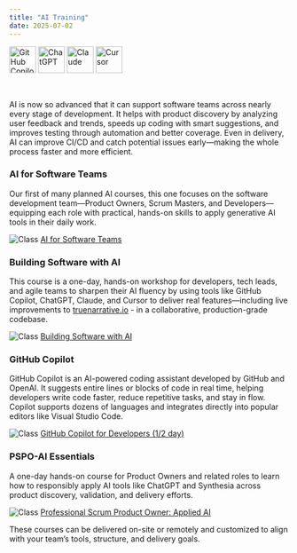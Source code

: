 ```yaml
---
title: "AI Training"
date: 2025-07-02
---
```


<img src="/images/icons/github-copilot.png" alt="GitHub Copilot" title="GitHub Copilot" style="height: 48px; margin-bottom: 0; vertical-align: middle;">
<img src="/images/icons/chatgpt.png" alt="ChatGPT" title="ChatGPT" style="height: 48px; margin-bottom: 0; vertical-align: middle;">
<img src="/images/icons/claude.png" alt="Claude" title="Claude" style="height: 48px; margin-bottom: 0; vertical-align: middle;">
<img src="/images/icons/cursor.png" alt="Cursor" title="Cursor" style="height: 48px; margin-bottom: 0; vertical-align: middle;">

<br/><br/>
AI is now so advanced that it can support software teams across nearly every stage of development. It helps with product discovery by analyzing user feedback and trends, speeds up coding with smart suggestions, and improves testing through automation and better coverage. Even in delivery, AI can improve CI/CD and catch potential issues early—making the whole process faster and more efficient.

### AI for Software Teams
Our first of many planned AI courses, this one focuses on the software development team—Product Owners, Scrum Masters, and Developers—equipping each role with practical, hands-on skills to apply generative AI tools in their daily work.

<img src="/images/icons/class.png" alt="Class"> [AI for Software Teams](/aist/)<br/>

### Building Software with AI
This course is a one-day, hands-on workshop for developers, tech leads, and agile teams to sharpen their AI fluency by using tools like GitHub Copilot, ChatGPT, Claude, and Cursor to deliver real features—including live improvements to [truenarrative.io](https://www.truenarrative.io) - in a collaborative, production-grade codebase.

<img src="/images/icons/class.png" alt="Class"> [Building Software with AI](/bsa/)<br/>

### GitHub Copilot
GitHub Copilot is an AI-powered coding assistant developed by GitHub and OpenAI. It suggests entire lines or blocks of code in real time, helping developers write code faster, reduce repetitive tasks, and stay in flow. Copilot supports dozens of languages and integrates directly into popular editors like Visual Studio Code.

<img src="/images/icons/class.png" alt="Class" title="Training Class"> [GitHub Copilot for Developers (1/2 day)](/gcd/)<br/>

### PSPO-AI Essentials  
A one-day hands-on course for Product Owners and related roles to learn how to responsibly apply AI tools like ChatGPT and Synthesia across product discovery, validation, and delivery efforts.

<img src="/images/icons/class.png" alt="Class"> [Professional Scrum Product Owner: Applied AI](https://scrum.org/pspo-ai-essentials)

These courses can be delivered on-site or remotely and customized to align with your team’s tools, structure, and delivery goals.